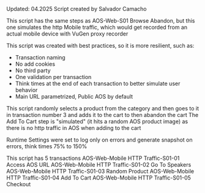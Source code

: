 Updated: 04.2025
Script created by Salvador Camacho

This script has the same steps as AOS-Web-S01 Browse Abandon, but this one simulates the http Mobile traffic, which would get recorded
from an actual mobile device with VuGen proxy recorder

This script was created with best practices, so it is more resilient, such as:
* Transaction naming
* No add cookies
* No third party
* One validation per transaction
* Think times at the end of each transaction to better simulate user behavior
* Main URL parametrized, Public AOS by default

This script randomly selects a product from the category and then goes to it in transaction number 3 and adds it to the cart to then abandon the cart
The Add To Cart step is "simulated" (it hits a random AOS product image) as there is no http traffic in AOS when adding to the cart

Runtime Settings were set to log only on errors and generate snapshot on errors, think times 75% to 150%

This script has 5 transactions
AOS-Web-Mobile HTTP Traffic-S01-01 Access AOS URL
AOS-Web-Mobile HTTP Traffic-S01-02 Go To Speakers
AOS-Web-Mobile HTTP Traffic-S01-03 Random Product
AOS-Web-Mobile HTTP Traffic-S01-04 Add To Cart
AOS-Web-Mobile HTTP Traffic-S01-05 Checkout